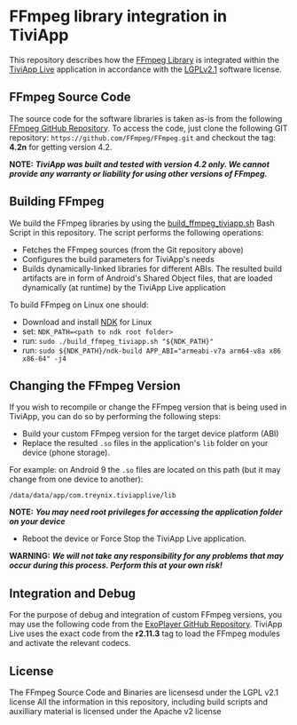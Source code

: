 # FFmpeg library integration in TiviApp
This repository describes how the [FFmpeg Library](https://www.ffmpeg.org/) is integrated within the [TiviApp Live](https://play.google.com/store/apps/details?id=com.treynix.tiviapplive&hl=en) application in accordance with the [LGPLv2.1](https://www.gnu.org/licenses/old-licenses/lgpl-2.1.en.html) software license.

## FFmpeg Source Code
The source code for the software libraries is taken as-is from the following [FFmpeg GitHub Repository](https://github.com/FFmpeg/FFmpeg/tree/n4.2). To access the code, just clone the following GIT repository: ```https://github.com/FFmpeg/FFmpeg.git``` and checkout the tag: **4.2n** for getting version 4.2.

**NOTE:** ___TiviApp was built and tested with version 4.2 only. We cannot provide any warranty or liability for using other versions of FFmpeg.___

## Building FFmpeg
We build the FFmpeg libraries by using the [build_ffmpeg_tiviapp.sh](jni/build_ffmpeg_tiviapp.sh) Bash Script in this repository. The script performs the following operations:
* Fetches the FFmpeg sources (from the Git repository above)
* Configures the build parameters for TiviApp's needs
* Builds dynamically-linked libraries for different ABIs.
The resulted build artifacts are in form of Android's Shared Object files, that are loaded dynamically (at runtime) by the TiviApp Live application

To build FFmpeg on Linux one should:
* Download and install [NDK](https://developer.android.com/ndk/downloads) for Linux
* set: ```NDK_PATH=<path to ndk root folder>```
* run: ```sudo ./build_ffmpeg_tiviapp.sh "${NDK_PATH}"```
* run: ```sudo ${NDK_PATH}/ndk-build APP_ABI="armeabi-v7a arm64-v8a x86 x86-64" -j4```

## Changing the FFmpeg Version
If you wish to recompile or change the FFmpeg version that is being used in TiviApp, you can do so by performing the following steps:
* Build your custom FFmpeg version for the target device platform (ABI)
* Replace the resulted ```.so``` files in the application's ```lib``` folder on your device (phone storage).

For example: on Android 9 the ```.so``` files are located on this path (but it may change from one device to another): 
```
/data/data/app/com.treynix.tiviapplive/lib
```

**NOTE:** ___You may need root privileges for accessing the application folder on your device___
* Reboot the device or Force Stop the TiviApp Live application.

**WARNING:** ___We will not take any responsibility for any problems that may occur during this process. Perform this at your own risk!___

## Integration and Debug
For the purpose of debug and integration of custom FFmpeg versions, you may use the following code from the [ExoPlayer GitHub Repository](https://github.com/google/ExoPlayer/tree/r2.11.3/extensions/ffmpeg/src/main/java/com/google/android/exoplayer2/ext/ffmpeg). TiviApp Live uses the exact code from the **r2.11.3** tag to load the FFmpeg modules and activate the relevant codecs.

## License
The FFmpeg Source Code and Binaries are licensesd under the LGPL v2.1 license
All the information in this repository, including build scripts and auxilliary material is licensed under the Apache v2 license 

